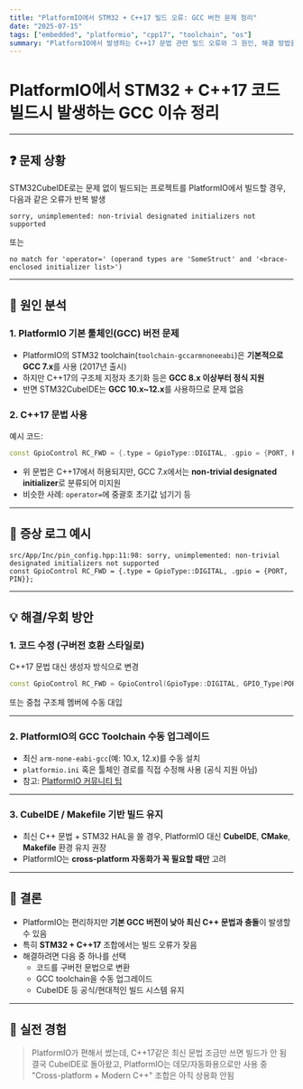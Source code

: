 ```yaml
---
title: "PlatformIO에서 STM32 + C++17 빌드 오류: GCC 버전 문제 정리"
date: "2025-07-15"
tags: ["embedded", "platformio", "cpp17", "toolchain", "os"]
summary: "PlatformIO에서 발생하는 C++17 문법 관련 빌드 오류와 그 원인, 해결 방법을 STM32 프로젝트 사례로 정리"
---
```


# PlatformIO에서 STM32 + C++17 코드 빌드시 발생하는 GCC 이슈 정리

---

## ❓ 문제 상황

STM32CubeIDE로는 문제 없이 빌드되는 프로젝트를 PlatformIO에서 빌드할 경우, 다음과 같은 오류가 반복 발생

```text
sorry, unimplemented: non-trivial designated initializers not supported
```

또는

```text
no match for 'operator=' (operand types are 'SomeStruct' and '<brace-enclosed initializer list>')
```

---

## 🧩 원인 분석

### 1. PlatformIO 기본 툴체인(GCC) 버전 문제

- PlatformIO의 STM32 toolchain(`toolchain-gccarmnoneeabi`)은 **기본적으로 GCC 7.x**를 사용 (2017년 출시)
- 하지만 C++17의 구조체 지정자 초기화 등은 **GCC 8.x 이상부터 정식 지원**
- 반면 STM32CubeIDE는 **GCC 10.x\~12.x**를 사용하므로 문제 없음

### 2. C++17 문법 사용

예시 코드:

```cpp
const GpioControl RC_FWD = {.type = GpioType::DIGITAL, .gpio = {PORT, PIN}};
```

- 위 문법은 C++17에서 허용되지만, GCC 7.x에서는 **non-trivial designated initializer**로 분류되어 미지원
- 비슷한 사례: `operator=`에 중괄호 초기값 넘기기 등

---

## 🚩 증상 로그 예시

```text
src/App/Inc/pin_config.hpp:11:98: sorry, unimplemented: non-trivial designated initializers not supported
const GpioControl RC_FWD = {.type = GpioType::DIGITAL, .gpio = {PORT, PIN}};
```

---

## 💡 해결/우회 방안

### 1. 코드 수정 (구버전 호환 스타일로)

C++17 문법 대신 생성자 방식으로 변경

```cpp
const GpioControl RC_FWD = GpioControl(GpioType::DIGITAL, GPIO_Type(PORT, PIN));
```

또는 중첩 구조체 멤버에 수동 대입

---

### 2. PlatformIO의 GCC Toolchain 수동 업그레이드

- 최신 `arm-none-eabi-gcc`(예: 10.x, 12.x)를 수동 설치
- `platformio.ini` 혹은 툴체인 경로를 직접 수정해 사용 (공식 지원 아님)
- 참고: [PlatformIO 커뮤니티 팁](https://community.platformio.org/)

---

### 3. CubeIDE / Makefile 기반 빌드 유지

- 최신 C++ 문법 + STM32 HAL을 쓸 경우, PlatformIO 대신 **CubeIDE**, **CMake**, **Makefile** 환경 유지 권장
- PlatformIO는 **cross-platform 자동화가 꼭 필요할 때만** 고려

---

## 📝 결론

- PlatformIO는 편리하지만 **기본 GCC 버전이 낮아 최신 C++ 문법과 충돌**이 발생할 수 있음
- 특히 **STM32 + C++17** 조합에서는 빌드 오류가 잦음
- 해결하려면 다음 중 하나를 선택
  - 코드를 구버전 문법으로 변환
  - GCC toolchain을 수동 업그레이드
  - CubeIDE 등 공식/현대적인 빌드 시스템 유지

---

## 🤦 실전 경험

> PlatformIO가 편해서 썼는데, C++17같은 최신 문법 조금만 쓰면 빌드가 안 됨
> 결국 CubeIDE로 돌아왔고, PlatformIO는 데모/자동화용으로만 사용 중
> "Cross-platform + Modern C++" 조합은 아직 상용화 안됨
